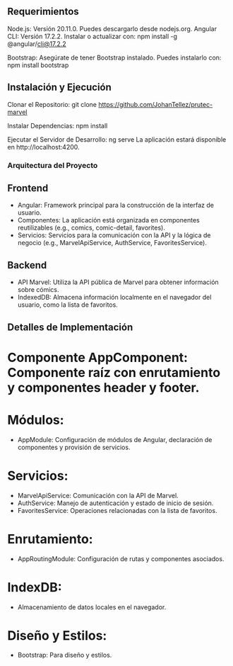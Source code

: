 ## Requerimientos
Node.js: Versión 20.11.0. Puedes descargarlo desde nodejs.org.
Angular CLI: Versión 17.2.2. Instalar o actualizar con:
npm install -g @angular/cli@17.2.2

Bootstrap: Asegúrate de tener Bootstrap instalado. Puedes instalarlo con:
npm install bootstrap

## Instalación y Ejecución
Clonar el Repositorio:
git clone https://github.com/JohanTellez/prutec-marvel

Instalar Dependencias:
npm install

Ejecutar el Servidor de Desarrollo:
ng serve
La aplicación estará disponible en http://localhost:4200.


### Arquitectura del Proyecto

## Frontend
 - Angular: Framework principal para la construcción de la interfaz de usuario.
 - Componentes: La aplicación está organizada en componentes reutilizables (e.g., comics, comic-detail, favorites).
 - Servicios: Servicios para la comunicación con la API y la lógica de negocio (e.g., MarvelApiService, AuthService, FavoritesService).

## Backend
 - API Marvel: Utiliza la API pública de Marvel para obtener información sobre cómics.
 - IndexedDB: Almacena información localmente en el navegador del usuario, como la lista de favoritos.

## Detalles de Implementación

# Componente AppComponent: Componente raíz con enrutamiento y componentes header y footer.

# Módulos:
 - AppModule: Configuración de módulos de Angular, declaración de componentes y provisión de servicios.

# Servicios:
 - MarvelApiService: Comunicación con la API de Marvel.
 - AuthService: Manejo de autenticación y estado de inicio de sesión.
 - FavoritesService: Operaciones relacionadas con la lista de favoritos.

# Enrutamiento:
 - AppRoutingModule: Configuración de rutas y componentes asociados.

# IndexDB:
 - Almacenamiento de datos locales en el navegador.

# Diseño y Estilos:
 - Bootstrap: Para diseño y estilos.
